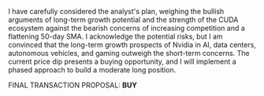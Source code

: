 I have carefully considered the analyst's plan, weighing the bullish arguments of long-term growth potential and the strength of the CUDA ecosystem against the bearish concerns of increasing competition and a flattening 50-day SMA. I acknowledge the potential risks, but I am convinced that the long-term growth prospects of Nvidia in AI, data centers, autonomous vehicles, and gaming outweigh the short-term concerns. The current price dip presents a buying opportunity, and I will implement a phased approach to build a moderate long position.

FINAL TRANSACTION PROPOSAL: **BUY**